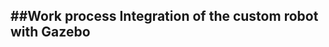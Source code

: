 ##Work process
Integration of the custom robot with Gazebo
-----------------------------------------------
